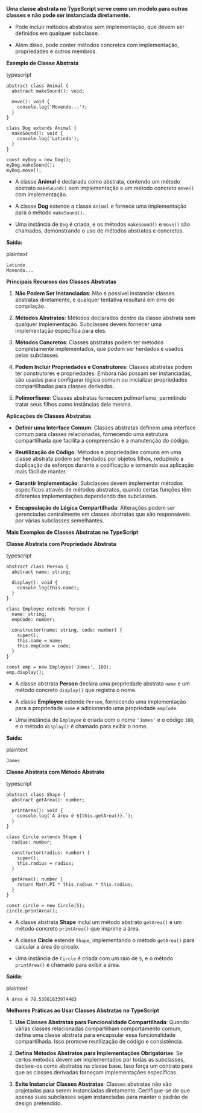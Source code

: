 
**Uma classe abstrata no TypeScript serve como um modelo para outras classes e não pode ser instanciada diretamente.**

- Pode incluir métodos abstratos sem implementação, que devem ser definidos em qualquer subclasse.
    
- Além disso, pode conter métodos concretos com implementação, propriedades e outros membros.
    

**Exemplo de Classe Abstrata**

typescript

```
abstract class Animal {
  abstract makeSound(): void;

  move(): void {
    console.log('Movendo...');
  }
}

class Dog extends Animal {
  makeSound(): void {
    console.log('Latindo');
  }
}

const myDog = new Dog();
myDog.makeSound();
myDog.move();
```

- A classe **Animal** é declarada como abstrata, contendo um método abstrato `makeSound()` sem implementação e um método concreto `move()` com implementação.
    
- A classe **Dog** estende a classe `Animal` e fornece uma implementação para o método `makeSound()`.
    
- Uma instância de `Dog` é criada, e os métodos `makeSound()` e `move()` são chamados, demonstrando o uso de métodos abstratos e concretos.
    

**Saída:**

plaintext

```
Latindo
Movendo...
```

**Principais Recursos das Classes Abstratas**

1. **Não Podem Ser Instanciadas**: Não é possível instanciar classes abstratas diretamente, e qualquer tentativa resultará em erro de compilação.
    
2. **Métodos Abstratos**: Métodos declarados dentro da classe abstrata sem qualquer implementação. Subclasses devem fornecer uma implementação específica para eles.
    
3. **Métodos Concretos**: Classes abstratas podem ter métodos completamente implementados, que podem ser herdados e usados pelas subclasses.
    
4. **Podem Incluir Propriedades e Construtores**: Classes abstratas podem ter construtores e propriedades. Embora não possam ser instanciadas, são usadas para configurar lógica comum ou inicializar propriedades compartilhadas para classes derivadas.
    
5. **Polimorfismo**: Classes abstratas fornecem polimorfismo, permitindo tratar seus filhos como instâncias dela mesma.
    

**Aplicações de Classes Abstratas**

- **Definir uma Interface Comum**: Classes abstratas definem uma interface comum para classes relacionadas, fornecendo uma estrutura compartilhada que facilita a compreensão e a manutenção do código.
    
- **Reutilização de Código**: Métodos e propriedades comuns em uma classe abstrata podem ser herdados por objetos filhos, reduzindo a duplicação de esforços durante a codificação e tornando sua aplicação mais fácil de manter.
    
- **Garantir Implementação**: Subclasses devem implementar métodos específicos através de métodos abstratos, quando certas funções têm diferentes implementações dependendo das subclasses.
    
- **Encapsulação de Lógica Compartilhada**: Alterações podem ser gerenciadas centralmente em classes abstratas que são responsáveis por várias subclasses semelhantes.
    

**Mais Exemplos de Classes Abstratas no TypeScript**

**Classe Abstrata com Propriedade Abstrata**

typescript

```
abstract class Person {
  abstract name: string;

  display(): void {
    console.log(this.name);
  }
}

class Employee extends Person {
  name: string;
  empCode: number;

  constructor(name: string, code: number) {
    super();
    this.name = name;
    this.empCode = code;
  }
}

const emp = new Employee('James', 100);
emp.display();
```

- A classe abstrata **Person** declara uma propriedade abstrata `name` e um método concreto `display()` que registra o nome.
    
- A classe **Employee** estende `Person`, fornecendo uma implementação para a propriedade `name` e adicionando uma propriedade `empCode`.
    
- Uma instância de `Employee` é criada com o nome `'James'` e o código `100`, e o método `display()` é chamado para exibir o nome.
    

**Saída:**

plaintext

```
James
```

**Classe Abstrata com Método Abstrato**

typescript

```
abstract class Shape {
  abstract getArea(): number;

  printArea(): void {
    console.log(`A área é ${this.getArea()}.`);
  }
}

class Circle extends Shape {
  radius: number;

  constructor(radius: number) {
    super();
    this.radius = radius;
  }

  getArea(): number {
    return Math.PI * this.radius * this.radius;
  }
}

const circle = new Circle(5);
circle.printArea();
```

- A classe abstrata **Shape** inclui um método abstrato `getArea()` e um método concreto `printArea()` que imprime a área.
    
- A classe **Circle** estende `Shape`, implementando o método `getArea()` para calcular a área do círculo.
    
- Uma instância de `Circle` é criada com um raio de `5`, e o método `printArea()` é chamado para exibir a área.
    

**Saída:**

plaintext

```
A área é 78.53981633974483
```

**Melhores Práticas ao Usar Classes Abstratas no TypeScript**

1. **Use Classes Abstratas para Funcionalidade Compartilhada**: Quando várias classes relacionadas compartilham comportamento comum, defina uma classe abstrata para encapsular essa funcionalidade compartilhada. Isso promove reutilização de código e consistência.
    
2. **Defina Métodos Abstratos para Implementações Obrigatórias**: Se certos métodos devem ser implementados por todas as subclasses, declare-os como abstratos na classe base. Isso força um contrato para que as classes derivadas forneçam implementações específicas.
    
3. **Evite Instanciar Classes Abstratas**: Classes abstratas não são projetadas para serem instanciadas diretamente. Certifique-se de que apenas suas subclasses sejam instanciadas para manter o padrão de design pretendido.





